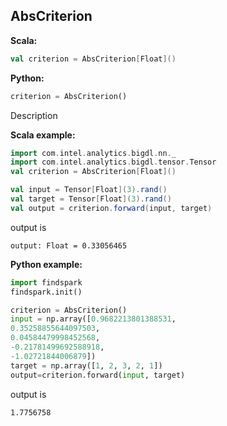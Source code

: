 ## AbsCriterion ##

**Scala:**
```scala
val criterion = AbsCriterion[Float]()
```
**Python:**
```python
criterion = AbsCriterion()
```

Description

**Scala example:**
```scala
import com.intel.analytics.bigdl.nn._
import com.intel.analytics.bigdl.tensor.Tensor
val criterion = AbsCriterion[Float]()

val input = Tensor[Float](3).rand()
val target = Tensor[Float](3).rand()
val output = criterion.forward(input, target)
```
output is
```
output: Float = 0.33056465
```

**Python example:**
```python
import findspark
findspark.init()

criterion = AbsCriterion()
input = np.array([0.9682213801388531,
0.35258855644097503,
0.04584479998452568,
-0.21781499692588918,
-1.02721844006879])
target = np.array([1, 2, 3, 2, 1])
output=criterion.forward(input, target)
```
output is
```
1.7756758
```

